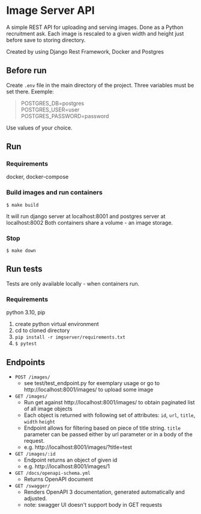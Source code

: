 # Image Server API

A simple REST API for uploading and serving images. Done as a Python recruitment ask.
Each image is rescaled to a given width and height just before save to storing directory.

Created by using Django Rest Framework, Docker and Postgres

## Before run
Create `.env` file in the main directory of the project. Three variables must be set there. Exemple:
> POSTGRES_DB=postgres  
POSTGRES_USER=user  
POSTGRES_PASSWORD=password

Use values of your choice.

## Run
### Requirements
docker, docker-compose

### Build images and run containers
`$ make build`

It will run django server at localhost:8001 and postgres server at localhost:8002
Both containers share a volume - an image storage.

### Stop
`$ make down`

## Run tests
Tests are only available locally - when containers run.

### Requirements
python 3.10, pip

1. create python virtual environment
2. cd to cloned directory
2. `pip install -r imgserver/requirements.txt`
3. `$ pytest`

## Endpoints
- `POST /images/`
  - see test/test_endpoint.py for exemplary usage or go to http://localhost:8001/images/ to upload some image
- `GET /images/`
  - Run get against http://localhost:8001/images/ to obtain paginated list of all image objects
  - Each object is returned with following set of attributes: `id`, `url`, `title`, `width` `height`
  - Endpoint allows for filtering based on piece of title string. `title` parameter can be passed either by url parameter or in a body of the request.
  - e.g. http://localhost:8001/images/?title=test
- `GET /images/:id`
  - Endpoint returns an object of given id
  - e.g. http://localhost:8001/images/1
- `GET /docs/openapi-schema.yml`
  - Returns OpenAPI document
- `GET /swagger/`
  - Renders OpenAPI 3 documentation, generated automatically and adjusted.
  - note: swagger UI doesn't support body in GET requests
